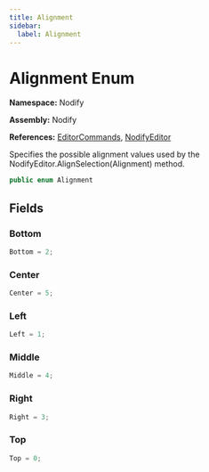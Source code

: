 ```yaml
---
title: Alignment
sidebar:
  label: Alignment
---
```


# Alignment Enum  
  
**Namespace:** Nodify  
  
**Assembly:** Nodify  
  
**References:** [EditorCommands](Nodify_EditorCommands), [NodifyEditor](Nodify_NodifyEditor)  
  
Specifies the possible alignment values used by the NodifyEditor.AlignSelection(Alignment) method.  
  
```csharp  
public enum Alignment  
```  
  
## Fields  
  
### Bottom  
  
```csharp  
Bottom = 2;  
```  
  
### Center  
  
```csharp  
Center = 5;  
```  
  
### Left  
  
```csharp  
Left = 1;  
```  
  
### Middle  
  
```csharp  
Middle = 4;  
```  
  
### Right  
  
```csharp  
Right = 3;  
```  
  
### Top  
  
```csharp  
Top = 0;  
```  
  

